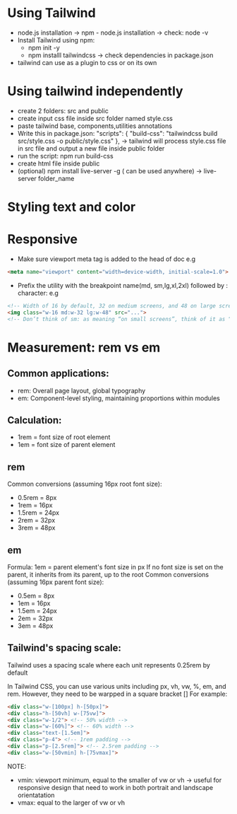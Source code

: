 # Using Tailwind

- node.js installation -> npm - node.js installation -> check: node -v
- Install Tailwind using npm: 
    * npm init -y
    * npm installl tailwindcss
    -> check dependencies in package.json
- tailwind can use as a plugin to css or on its own

# Using tailwind independently
-  create 2 folders: src and public
- create input css file inside src folder named style.css
-  paste tailwind base, components,utilities annotations
- Write this in package.json: 
 "scripts": {
    "build-css": "tailwindcss build src/style.css -o public/style.css"
  }, 
  -> tailwind will process style.css file in src file and output a new file inside public folder
- run the script: npm run build-css
- create html file inside public
- (optional) npm install live-server -g ( can be used anywhere) -> live-server folder_name
# Styling text and color
# Responsive
- Make sure viewport meta tag is added to the head of doc
e.g
```html
<meta name="viewport" content="width=device-width, initial-scale=1.0">
```
- Prefix the utility with the breakpoint name(md, sm,lg,xl,2xl) followed by : character:
e.g
```html
<!-- Width of 16 by default, 32 on medium screens, and 48 on large screens -->
<img class="w-16 md:w-32 lg:w-48" src="...">
<!-- Don’t think of sm: as meaning “on small screens”, think of it as “at the small breakpoint“. -->
```
# Measurement: rem vs em
## Common applications:
- rem: Overall page layout, global typography
- em: Component-level styling, maintaining proportions within modules
## Calculation:
- 1rem = font size of root element
- 1em = font size of parent element
## rem
Common conversions (assuming 16px root font size):
* 0.5rem = 8px
* 1rem = 16px
* 1.5rem = 24px
* 2rem = 32px
* 3rem = 48px
## em
Formula: 1em = parent element's font size in px
If no font size is set on the parent, it inherits from its parent, up to the root
Common conversions (assuming 16px parent font size):
* 0.5em = 8px
* 1em = 16px
* 1.5em = 24px
* 2em = 32px
* 3em = 48px
## Tailwind's spacing scale:
Tailwind uses a spacing scale where each unit represents 0.25rem by default

In Tailwind CSS, you can use various units including px, vh, vw, %, em, and rem. However, they need to be warpped in a square bracket []
For example:
```html
<div class="w-[100px] h-[50px]">
<div class="h-[50vh] w-[75vw]">
<div class="w-1/2"> <!-- 50% width -->
<div class="w-[60%]"> <!-- 60% width -->
<div class="text-[1.5em]">
<div class="p-4"> <!-- 1rem padding -->
<div class="p-[2.5rem]"> <!-- 2.5rem padding -->   
<div class="w-[50vmin] h-[75vmax]">
```
NOTE:
- vmin: viewport minimum, equal to the smaller of vw or vh -> useful for responsive design that need to work in both portrait and landscape orientatation
- vmax: equal to the larger of vw or vh



